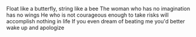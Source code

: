 Float like a butterfly, string like a bee
The woman who has no imagination has no wings
He who is not courageous enough to take risks will accomplish nothing in life
If you even dream of beating me you'd better wake up and apologize
